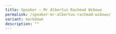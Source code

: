 ```yaml
---
title: Speaker – Mr Albertus Rachmad Wibowo
permalink: /speaker-mr-albertus-rachmad-wibowo/
variant: markdown
description: ""
---
```

